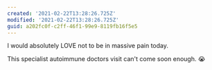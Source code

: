 ```yaml
---
created: '2021-02-22T13:28:26.725Z'
modified: '2021-02-22T13:28:26.725Z'
guid: a202fc0f-c2ff-46f1-99e9-8119fb16f5e5
---
```

I would absolutely LOVE not to be in massive pain today.

This specialist autoimmune doctors visit can't come soon enough. 😭
